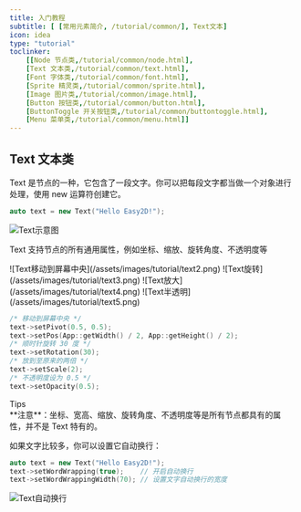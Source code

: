 ```yaml
---
title: 入门教程
subtitle: [ [常用元素简介, /tutorial/common/], Text文本]
icon: idea
type: "tutorial"
toclinker: 
    [[Node 节点类,/tutorial/common/node.html],
    [Text 文本类,/tutorial/common/text.html],
    [Font 字体类,/tutorial/common/font.html],
    [Sprite 精灵类,/tutorial/common/sprite.html],
    [Image 图片类,/tutorial/common/image.html],
    [Button 按钮类,/tutorial/common/button.html],
    [ButtonToggle 开关按钮类,/tutorial/common/buttontoggle.html],
    [Menu 菜单类,/tutorial/common/menu.html]]
---
```

## Text 文本类

Text 是节点的一种，它包含了一段文字。你可以把每段文字都当做一个对象进行处理，使用 new 运算符创建它。

```cpp
auto text = new Text("Hello Easy2D!");
```

![Text示意图](/assets/images/tutorial/text1.png)

Text 支持节点的所有通用属性，例如坐标、缩放、旋转角度、不透明度等

<div class="jg-box">
![Text移动到屏幕中央](/assets/images/tutorial/text2.png)
![Text旋转](/assets/images/tutorial/text3.png)
![Text放大](/assets/images/tutorial/text4.png)
![Text半透明](/assets/images/tutorial/text5.png)
</div>

```cpp
/* 移动到屏幕中央 */
text->setPivot(0.5, 0.5);
text->setPos(App::getWidth() / 2, App::getHeight() / 2);
/* 顺时针旋转 30 度 */
text->setRotation(30);
/* 放到至原来的两倍 */
text->setScale(2);
/* 不透明度设为 0.5 */
text->setOpacity(0.5);
```

<div class="ui info message"><div class="header">Tips </div>
**注意**：坐标、宽高、缩放、旋转角度、不透明度等是所有节点都具有的属性，并不是 Text 特有的。
</div>

如果文字比较多，你可以设置它自动换行：

```cpp
auto text = new Text("Hello Easy2D!");
text->setWordWrapping(true);    // 开启自动换行
text->setWordWrappingWidth(70); // 设置文字自动换行的宽度
```

![Text自动换行](/assets/images/tutorial/text6.png)
